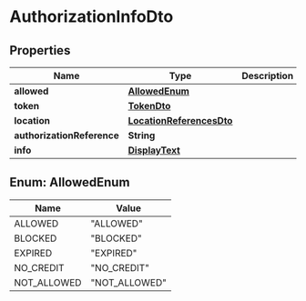 

# AuthorizationInfoDto


## Properties

| Name | Type | Description | Notes |
|------------ | ------------- | ------------- | -------------|
|**allowed** | [**AllowedEnum**](#AllowedEnum) |  |  |
|**token** | [**TokenDto**](TokenDto.md) |  |  |
|**location** | [**LocationReferencesDto**](LocationReferencesDto.md) |  |  [optional] |
|**authorizationReference** | **String** |  |  [optional] |
|**info** | [**DisplayText**](DisplayText.md) |  |  [optional] |



## Enum: AllowedEnum

| Name | Value |
|---- | -----|
| ALLOWED | &quot;ALLOWED&quot; |
| BLOCKED | &quot;BLOCKED&quot; |
| EXPIRED | &quot;EXPIRED&quot; |
| NO_CREDIT | &quot;NO_CREDIT&quot; |
| NOT_ALLOWED | &quot;NOT_ALLOWED&quot; |



